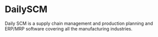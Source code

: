# DailySCM
Daily SCM is a supply chain management and production planning and ERP/MRP software covering all the manufacturing industries.
